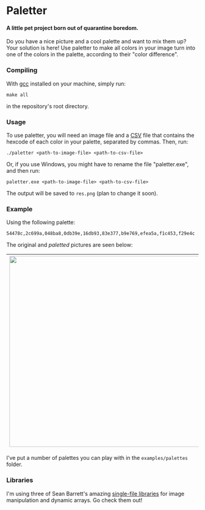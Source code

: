 # Paletter
#### A little pet project born out of quarantine boredom.

Do you have a nice picture and a cool palette and want to mix them up? Your solution is here! Use paletter to make all colors in your image turn into one of the colors in the palette, according to their "color difference".

### Compiling
With [gcc](https://gcc.gnu.org/) installed on your machine, simply run:
```
make all
```
in the repository's root directory.

### Usage
To use paletter, you will need an image file and a [CSV](https://en.wikipedia.org/wiki/Comma-separated_values) file that contains the hexcode of each color in your palette, separated by commas. Then, run:
```
./paletter <path-to-image-file> <path-to-csv-file>
```
Or, if you use Windows, you might have to rename the file "paletter.exe", and then run:
```
paletter.exe <path-to-image-file> <path-to-csv-file>
```
The output will be saved to `res.png` (plan to change it soon).

### Example
Using the following palette:
```
54478c,2c699a,048ba8,0db39e,16db93,83e377,b9e769,efea5a,f1c453,f29e4c
```
The original and *paletted* pictures are seen below:

|<img src="/examples/original.jpg" width="500">|<img src="/examples/paletted.png" width="500">|
|:-:|:-:|

I've put a number of palettes you can play with in the `examples/palettes` folder.

### Libraries
I'm using three of Sean Barrett's amazing [single-file libraries](https://github.com/nothings/stb) for image manipulation and dynamic arrays. Go check them out!
